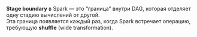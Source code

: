 **Stage boundary** в Spark — это “граница” внутри DAG, которая отделяет одну стадию вычислений от другой.  
Эта граница появляется каждый раз, когда Spark встречает операцию, требующую **shuffle** (wide transformation).